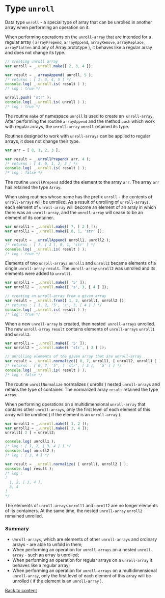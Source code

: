 # Type <code>unroll</code>

Data type <code>unroll</code> - a special type of array that can be unrolled in another array when performing an operation on it.

When performing operations on the `unroll-array` that are intended for a regular array ( `arrayPrepend`, `arrayAppend`, `arrayRemove`, `arrayReplace`, `arrayFlatten` and any of Array.prototype ), it behaves like a regular array and does not change its type.

```js
// creating unroll array
var unroll = _.unroll.make([ 2, 3, 4 ]);

var result = _.arrayAppend( unroll, 5 );
/* returns : [ 2, 3, 4, 5 ] */
console.log( _.unroll.is( result ) );
/* log : true */

unroll.push( 'str' );
console.log( _.unroll.is( unroll ) );
/* log : true */
```

The routine `make` of namespace `unroll` is used to create an` unroll-array`. After performing the routine `arrayAppend` and the method `push` which work with regular arrays, the `unroll-array` `unroll` retained its type.

Routines designed to work with `unroll-arrays` can be applied to regular arrays, it does not change their type.

```js
var arr = [ 0, 1, 2, 3 ];

var result = _.unrollPrepend( arr, 4 );
/* returns : [ 4, 0, 1, 2, 3 ] */
console.log( _.unroll.is( result ) );
/* log : false */
```

The routine `unrollPrepend` added the element to the array `arr`. The array `arr` has retained the type `Array`.

When using routines whose name has the prefix `unroll` - the contents of `unroll-arrays` will be unrolled.
As a result of unrolling of `unroll-arrays`, each element of `unroll-array` will become an element of an array in which there was an `unroll-array`, and the `unroll-array` will cease to be an element of its container.

```js
var unroll1 = _.unroll.make([ 7, [ 2 ] ]);
var unroll2 = _.unroll.make([ 0, 1, 'str' ]);

var result = _.unrollAppend( unroll1, unroll2 );
/* returns : [ 7, [ 2 ], 0, 1, 'str' ] */
console.log( _.unroll.is( result ) );
/* log : true */
```

Elements of two `unroll-arrays` `unroll1` and `unroll2` became elements of a single `unroll-array` `result`. The `unroll-array` `unroll2` was unrolled and its elements were added to `unroll1`.

```js
var unroll1 = _.unroll.make([ '5' ]);
var unroll2 = _.unroll.make([ 's', 3, [ 4 ] ]);

// creating an unroll-array from a given array
var result = _.unroll.from([ 1, 2, unroll1, unroll2 ]);
/* returns : [ 1, 2, '5', 's', 3, [ 4 ] ] */
console.log( _.unroll.is( result ) );
/* log : true */
```

When a new `unroll-array` is created, then nested` unroll-arrays` unrolled. The new `unroll-array` `result` contains elements of `unroll-arrays` `unroll1` and `unroll2`.

```js
var unroll1 = _.unroll.make([ '5' ]);
var unroll2 = _.unroll.make([ 'str', [ 3 ] ]);

// unrolling elements of the given array that are unroll-array
var result = _.unroll.normalize([ 0, 7, unroll1, [ unroll2, unroll1 ] ]);
/* returns : [ 0, 7, '5', [ 'str', [ 3 ],  '5' ] ] */
console.log( _.unroll.is( result ) );
/* log : false */
```

The routine `unrollNormalize` normalizes ( unrolls ) nested `unroll-arrays` and retains the type of container. The normalized array `result` retained the type `Array`.

When performing operations on a multidimensional `unroll-array` that contains other `unroll-arrays`, only the first level of each element of this array will be unrolled ( if the element is an `unroll-array` ).

```js
var unroll1 = _.unroll.make([ 1, 2 ]);
var unroll2 = _.unroll.make([ 3, 4 ]);
unroll1[ 2 ] = unroll2;

console.log( unroll1 );
/* log : [ 1, 2, [ 3, 4 ] ] */
console.log( unroll2 );
/* log : [ 3, 4 ] */

var result = _.unroll.normalize( [ unroll1, unroll2 ] );
console.log( result );
/* log :
[
  1, 2, [ 3, 4 ],
  3, 4
]
*/
```

The elements of `unroll-arrays` `unroll1` and `unroll2` are no longer elements of its containers. At the same time, the nested `unroll-array` `unroll2` remained unrolled.

### Summary

- `Unroll-arrays`, which are elements of other `unroll-arrays` and ordinary arrays - are able to unfold in them;
- When performing an operation for `unroll-arrays` on a nested `unroll-array` - such an array is unrolled;
- When performing an operation for regular arrays on a `unroll-array` it behaves like a regular array;
- When performing an operation for `unroll-arrays` on a multidimensional `unroll-array`, only the first level of each element of this array will be unrolled ( if the element is an `unroll-array` ).

[Back to content](../README.md#Concepts)
